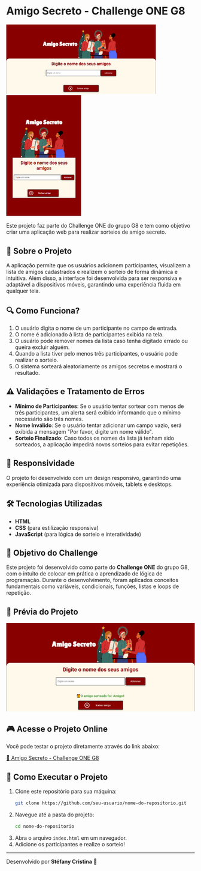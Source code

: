 # Amigo Secreto - Challenge ONE G8
 <p>
    <img src="./assets/challenge.png" alt="Prévia do Projeto" width="400">
    <img src="./assets/challenge-mobile.png" alt="Prévia do Projeto Mobile" width="200">
 </p>
Este projeto faz parte do Challenge ONE do grupo G8 e tem como objetivo criar uma aplicação web para realizar sorteios de amigo secreto. 

## 🚀 Sobre o Projeto

A aplicação permite que os usuários adicionem participantes, visualizem a lista de amigos cadastrados e realizem o sorteio de forma dinâmica e intuitiva. Além disso, a interface foi desenvolvida para ser responsiva e adaptável a dispositivos móveis, garantindo uma experiência fluida em qualquer tela.

## 🔍 Como Funciona?

1. O usuário digita o nome de um participante no campo de entrada.
2. O nome é adicionado à lista de participantes exibida na tela.
3. O usuário pode remover nomes da lista caso tenha digitado errado ou queira excluir alguém.
4. Quando a lista tiver pelo menos três participantes, o usuário pode realizar o sorteio.
5. O sistema sorteará aleatoriamente os amigos secretos e mostrará o resultado.

## ⚠️ Validações e Tratamento de Erros

- **Mínimo de Participantes**: Se o usuário tentar sortear com menos de três participantes, um alerta será exibido informando que o mínimo necessário são três nomes.
- **Nome Inválido**: Se o usuário tentar adicionar um campo vazio, será exibida a mensagem "Por favor, digite um nome válido".
- **Sorteio Finalizado**: Caso todos os nomes da lista já tenham sido sorteados, a aplicação impedirá novos sorteios para evitar repetições.

## 📱 Responsividade

O projeto foi desenvolvido com um design responsivo, garantindo uma experiência otimizada para dispositivos móveis, tablets e desktops.

## 🛠️ Tecnologias Utilizadas

- **HTML**
- **CSS** (para estilização responsiva)
- **JavaScript** (para lógica de sorteio e interatividade)

## 🎯 Objetivo do Challenge

Este projeto foi desenvolvido como parte do **Challenge ONE** do grupo G8, com o intuito de colocar em prática o aprendizado de lógica de programação. Durante o desenvolvimento, foram aplicados conceitos fundamentais como variáveis, condicionais, funções, listas e loops de repetição.

## 📸 Prévia do Projeto

![Prévia do Projeto com nome sorteado](./assets/challenge-sorteio.png)

## 🎮 Acesse o Projeto Online

Você pode testar o projeto diretamente através do link abaixo:

[🔗 Amigo Secreto - Challenge ONE G8](https://challenge-amigo-secreto-eight-kohl.vercel.app/)


## 📌 Como Executar o Projeto

1. Clone este repositório para sua máquina:
   ```bash
   git clone https://github.com/seu-usuario/nome-do-repositorio.git
   ```
2. Navegue até a pasta do projeto:
   ```bash
   cd nome-do-repositorio
   ```
3. Abra o arquivo `index.html` em um navegador.
4. Adicione os participantes e realize o sorteio!

---

Desenvolvido por **Stéfany Cristina** 🚀




